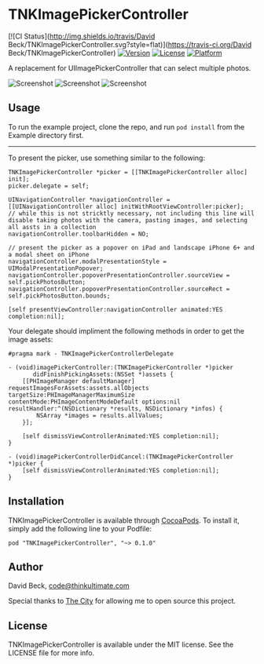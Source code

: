 # TNKImagePickerController

[![CI Status](http://img.shields.io/travis/David Beck/TNKImagePickerController.svg?style=flat)](https://travis-ci.org/David Beck/TNKImagePickerController)
[![Version](https://img.shields.io/cocoapods/v/TNKImagePickerController.svg?style=flat)](http://cocoadocs.org/docsets/TNKImagePickerController)
[![License](https://img.shields.io/cocoapods/l/TNKImagePickerController.svg?style=flat)](http://cocoadocs.org/docsets/TNKImagePickerController)
[![Platform](https://img.shields.io/cocoapods/p/TNKImagePickerController.svg?style=flat)](http://cocoadocs.org/docsets/TNKImagePickerController)

A replacement for UIImagePickerController that can select multiple photos.

![Screenshot](http://f.cl.ly/items/3c1h0N2X0N0y0a1U240P/IMG_0011.PNG)
![Screenshot](http://f.cl.ly/items/0U473h2X2u211g3A1n0j/IMG_0012.PNG)
![Screenshot](http://f.cl.ly/items/2n0A372v151R1P3p0g0o/IMG_0013.PNG)

## Usage

To run the example project, clone the repo, and run `pod install` from the Example directory first.

---

To present the picker, use something similar to the following:

```objc
TNKImagePickerController *picker = [[TNKImagePickerController alloc] init];
picker.delegate = self;

UINavigationController *navigationController = [[UINavigationController alloc] initWithRootViewController:picker];
// while this is not stricktly necessary, not including this line will disable taking photos with the camera, pasting images, and selecting all assts in a collection
navigationController.toolbarHidden = NO;

// present the picker as a popover on iPad and landscape iPhone 6+ and a modal sheet on iPhone
navigationController.modalPresentationStyle = UIModalPresentationPopover;
navigationController.popoverPresentationController.sourceView = self.pickPhotosButton;
navigationController.popoverPresentationController.sourceRect = self.pickPhotosButton.bounds;

[self presentViewController:navigationController animated:YES completion:nil];
```

Your delegate should impliment the following methods in order to get the image assets:

```objc
#pragma mark - TNKImagePickerControllerDelegate

- (void)imagePickerController:(TNKImagePickerController *)picker
       didFinishPickingAssets:(NSSet *)assets {
    [[PHImageManager defaultManager] requestImagesForAssets:assets.allObjects targetSize:PHImageManagerMaximumSize contentMode:PHImageContentModeDefault options:nil resultHandler:^(NSDictionary *results, NSDictionary *infos) {
        NSArray *images = results.allValues;
    }];
    
    [self dismissViewControllerAnimated:YES completion:nil];
}

- (void)imagePickerControllerDidCancel:(TNKImagePickerController *)picker {
    [self dismissViewControllerAnimated:YES completion:nil];
}
```

## Installation

TNKImagePickerController is available through [CocoaPods](http://cocoapods.org). To install
it, simply add the following line to your Podfile:

    pod "TNKImagePickerController", "~> 0.1.0"

## Author

David Beck, code@thinkultimate.com

Special thanks to [The City](http://www.onthecity.org) for allowing me to open source this project.

## License

TNKImagePickerController is available under the MIT license. See the LICENSE file for more info.

